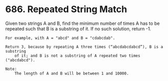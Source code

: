 # 686. Repeated String Match

Given two strings A and B, find the minimum number of times A has to be repeated such that B
        is a substring of it. If no such solution, return -1.

    For example, with A = "abcd" and B = "cdabcdab".

    Return 3, because by repeating A three times (“abcdabcdabcd”), B is a substring
        of it; and B is not a substring of A repeated two times ("abcdabcd").

    Note:
        The length of A and B will be between 1 and 10000.